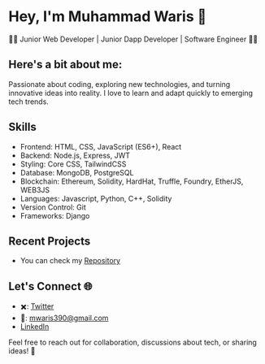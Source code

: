 # Hey, I'm Muhammad Waris 👋

**👨‍💻** Junior Web Developer | Junior Dapp Developer | Software Engineer **👨‍🎓**

## Here's a bit about me:
Passionate about coding, exploring new technologies, and turning innovative ideas into reality. I love to learn and adapt quickly to emerging tech trends.

## Skills
- Frontend: HTML, CSS, JavaScript (ES6+), React
- Backend: Node.js, Express, JWT
- Styling: Core CSS, TailwindCSS
- Database: MongoDB, PostgreSQL
- Blockchain: Ethereum, Solidity, HardHat, Truffle, Foundry, EtherJS, WEB3JS
- Languages: Javascript, Python, C++, Solidity
- Version Control: Git
- Frameworks: Django

## Recent Projects
- You can check my [Repository](https://github.com/mwaris390?tab=repositories)

## Let's Connect 🌐
- ✖️: [Twitter](https://twitter.com/mwaris390)
- 📧: mwaris390@gmail.com
- [LinkedIn](https://www.linkedin.com/in/mwaris390)

Feel free to reach out for collaboration, discussions about tech, or sharing ideas! 🚀
